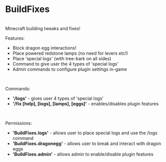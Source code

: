 BuildFixes
==========
<br/>
Minecraft building tweaks and fixes!<br/>

Features:
- Block dragon egg interactions!
- Place powered redstone lamps (no need for levers etc!)
- Place 'special logs' (with tree-bark on all sides)
- Command to give user the 4 types of 'special logs'
- Admin commands to configure plugin settings in-game<br/>
<br/>

Commands:<br/>
- <b>'/logs'</b> - gives user 4 types of 'special logs'
- <b>'/fix [help], [logs], [lamps], [eggs]'</b> - enables/disables plugin features<br/>
<br/>

Permissions:<br/>
- <b>'BuildFixes.logs'</b> - allows user to place special logs and use the /logs command
- <b>'BuildFixes.dragonegg'</b> - allows user to break and interact with dragon eggs
- <b>'BuildFixes.admin'</b> - allows admin to enable/disable plugin features
